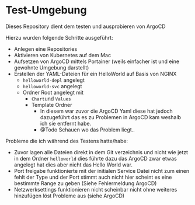 # Test-Umgebung

Dieses Repository dient dem testen und ausprobieren von ArgoCD

Hierzu wurden folgende Schritte ausgeführt:

- Anlegen eine Repositories
- Aktivieren von Kubernetes auf dem Mac
- Aufsetzen von ArgoCD mittels Portainer (weils einfacher ist und eine gewohnte Umgebung darstellt)
- Erstellen der YAML-Dateien für ein HelloWorld auf Basis von NGINX
  - ``helloworld-depl`` angelegt
  - ``helloworld-svc`` angelegt
  - Ordner Root angelegt mit 
    - ``Chart``und `Values`
    - Template Ordner
      - In diesem war zuvor die ArgoCD Yaml diese hat jedoch dazugeführt das es zu Problemen in ArgoCD kam weshalb ich sie entfernt habe. 
      - @Todo Schauen wo das Problem liegt..



Probleme die ich während des Testens hatte/habe:

- Zuvor lagen alle Dateien direkt in dem Git verzeichnis und nicht wie jetzt in dem Ordner ``helloworld`` dies führte dazu das ArgoCD zwar etwas angelegt hat dies aber nicht das Hello World war. 
- Port freigabe funktionierte mit der initialen Service Datei nicht zum einen fehlt der Type und der Port stimmt auch nicht hier scheint es eine bestimmte Range zu geben (Siehe Fehlermeldung ArgoCD)
- Netzwerksettings funktionieren nicht scheinbar nicht ohne weiteres hinzufügen löst Probleme aus (siehe ArgoCD)
